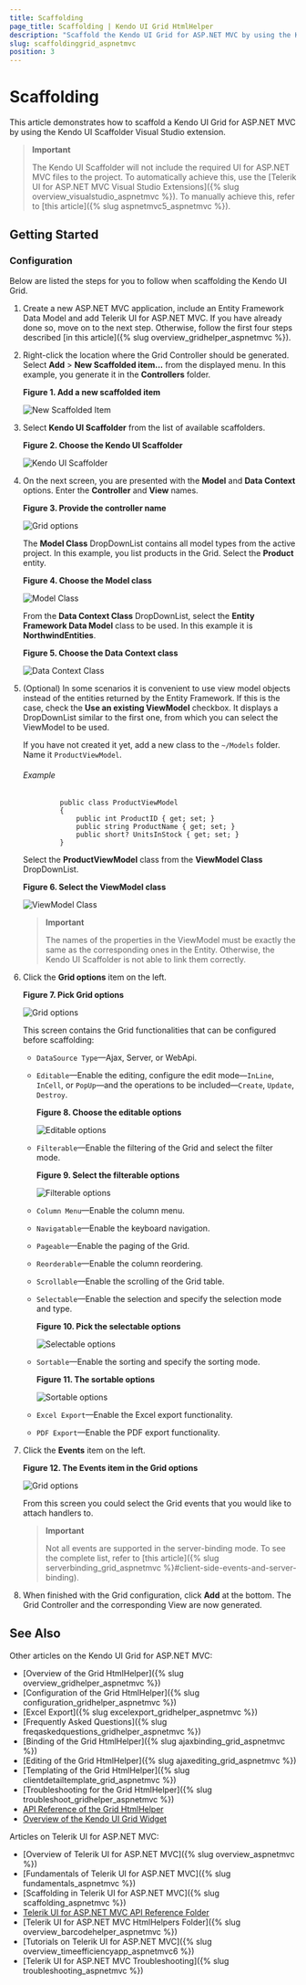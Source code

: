 ```yaml
---
title: Scaffolding
page_title: Scaffolding | Kendo UI Grid HtmlHelper
description: "Scaffold the Kendo UI Grid for ASP.NET MVC by using the Kendo UI Scaffolder extension for Visual Studio."
slug: scaffoldinggrid_aspnetmvc
position: 3
---
```


# Scaffolding

This article demonstrates how to scaffold a Kendo UI Grid for ASP.NET MVC by using the Kendo UI Scaffolder Visual Studio extension.

> **Important**  
>
> The Kendo UI Scaffolder will not include the required UI for ASP.NET MVC files to the project. To automatically achieve this, use the [Telerik UI for ASP.NET MVC Visual Studio Extensions]({% slug overview_visualstudio_aspnetmvc %}). To manually achieve this, refer to [this article]({% slug aspnetmvc5_aspnetmvc %}).

## Getting Started

### Configuration

Below are listed the steps for you to follow when scaffolding the Kendo UI Grid.

1. Create a new ASP.NET MVC application, include an Entity Framework Data Model and add Telerik UI for ASP.NET MVC. If you have already done so, move on to the next step. Otherwise, follow the first four steps described [in this article]({% slug overview_gridhelper_aspnetmvc %}).

1. Right-click the location where the Grid Controller should be generated. Select **Add** > **New Scaffolded item...** from the displayed menu. In this example, you generate it in the **Controllers** folder.

	**Figure 1. Add a new scaffolded item**

	![New Scaffolded Item](/images/scaffolding/new_scaffolded_item.png)

1. Select **Kendo UI Scaffolder** from the list of available scaffolders.

	**Figure 2. Choose the Kendo UI Scaffolder**

	![Kendo UI Scaffolder](/images/scaffolding/kendo_ui_scaffolder.png)

1. On the next screen, you are presented with the **Model** and **Data Context** options. Enter the **Controller** and **View** names.

	**Figure 3. Provide the controller name**

	![Grid options](/helpers/grid/images/scaffolding/kendo_ui_grid1.png)

	The **Model Class** DropDownList contains all model types from the active project. In this example, you list products in the Grid. Select the **Product** entity.

	**Figure 4. Choose the Model class**

	![Model Class](/helpers/grid/images/scaffolding/model_class.png)

	From the **Data Context Class** DropDownList, select the **Entity Framework Data Model** class to be used. In this example it is **NorthwindEntities**.  

	**Figure 5. Choose the Data Context class**

	![Data Context Class](/helpers/grid/images/scaffolding/data_context_class.png)

1. (Optional) In some scenarios it is convenient to use view model objects instead of the entities returned by the Entity Framework. If this is the case, check the **Use an existing ViewModel** checkbox. It displays a DropDownList similar to the first one, from which you can select the ViewModel to be used.

	If you have not created it yet, add a new class to the `~/Models` folder. Name it `ProductViewModel`.

	###### Example

		        public class ProductViewModel
		        {
		            public int ProductID { get; set; }
		            public string ProductName { get; set; }
		            public short? UnitsInStock { get; set; }
		        }

	Select the **ProductViewModel** class from the **ViewModel Class** DropDownList.  

	**Figure 6. Select the ViewModel class**

	![ViewModel Class](/helpers/grid/images/scaffolding/view_model_class.png)

	> **Important**  
	>
	> The names of the properties in the ViewModel must be exactly the same as the corresponding ones in the Entity. Otherwise, the Kendo UI Scaffolder is not able to link them correctly.

1. Click the **Grid options** item on the left.  

	**Figure 7. Pick Grid options**

	![Grid options](/helpers/grid/images/scaffolding/kendo_ui_grid2.png)  

	This screen contains the Grid functionalities that can be configured before scaffolding:

	* `DataSource Type`&mdash;Ajax, Server, or WebApi.
	* `Editable`&mdash;Enable the editing, configure the edit mode&mdash;`InLine`, `InCell`, or `PopUp`&mdash;and the operations to be included&mdash;`Create`, `Update`, `Destroy`.  

	  **Figure 8. Choose the editable options**

	  ![Editable options](/helpers/grid/images/scaffolding/editable.png)  

	* `Filterable`&mdash;Enable the filtering of the Grid and select the filter mode.  

	  **Figure 9. Select the filterable options**

	  ![Filterable options](/helpers/grid/images/scaffolding/filterable.png)  

	* `Column Menu`&mdash;Enable the column menu.
	* `Navigatable`&mdash;Enable the keyboard navigation.
	* `Pageable`&mdash;Enable the paging of the Grid.
	* `Reorderable`&mdash;Enable the column reordering.
	* `Scrollable`&mdash;Enable the scrolling of the Grid table.
	* `Selectable`&mdash;Enable the selection and specify the selection mode and type.  

	  **Figure 10. Pick the selectable options**

	  ![Selectable options](/helpers/grid/images/scaffolding/selectable.png)  

	* `Sortable`&mdash;Enable the sorting and specify the sorting mode.  

	  **Figure 11. The sortable options**

	  ![Sortable options](/helpers/grid/images/scaffolding/sortable.png)  

	* `Excel Export`&mdash;Enable the Excel export functionality.
	* `PDF Export`&mdash;Enable the PDF export functionality.

1. Click the **Events** item on the left.

	**Figure 12. The Events item in the Grid options**

	![Grid options](/helpers/grid/images/scaffolding/kendo_ui_grid3.png)  

	From this screen you could select the Grid events that you would like to attach handlers to.

	> **Important**
	>
	> Not all events are supported in the server-binding mode. To see the complete list, refer to [this article]({% slug serverbinding_grid_aspnetmvc %}#client-side-events-and-server-binding).

1. When finished with the Grid configuration, click **Add** at the bottom. The Grid Controller and the corresponding View are now generated.

## See Also

Other articles on the Kendo UI Grid for ASP.NET MVC:

* [Overview of the Grid HtmlHelper]({% slug overview_gridhelper_aspnetmvc %})
* [Configuration of the Grid HtmlHelper]({% slug configuration_gridhelper_aspnetmvc %})
* [Excel Export]({% slug excelexport_gridhelper_aspnetmvc %})
* [Frequently Asked Questions]({% slug freqaskedquestions_gridhelper_aspnetmvc %})
* [Binding of the Grid HtmlHelper]({% slug ajaxbinding_grid_aspnetmvc %})
* [Editing of the Grid HtmlHelper]({% slug ajaxediting_grid_aspnetmvc %})
* [Templating of the Grid HtmlHelper]({% slug clientdetailtemplate_grid_aspnetmvc %})
* [Troubleshooting for the Grid HtmlHelper]({% slug troubleshoot_gridhelper_aspnetmvc %})
* [API Reference of the Grid HtmlHelper](http://docs.telerik.com/kendo-ui/api/Kendo.Mvc.UI.Fluent/GridBuilder)
* [Overview of the Kendo UI Grid Widget](http://docs.telerik.com/kendo-ui/controls/data-management/grid/overview)

Articles on Telerik UI for ASP.NET MVC:

* [Overview of Telerik UI for ASP.NET MVC]({% slug overview_aspnetmvc %})
* [Fundamentals of Telerik UI for ASP.NET MVC]({% slug fundamentals_aspnetmvc %})
* [Scaffolding in Telerik UI for ASP.NET MVC]({% slug scaffolding_aspnetmvc %})
* [Telerik UI for ASP.NET MVC API Reference Folder](/api/Kendo.Mvc/AggregateFunction)
* [Telerik UI for ASP.NET MVC HtmlHelpers Folder]({% slug overview_barcodehelper_aspnetmvc %})
* [Tutorials on Telerik UI for ASP.NET MVC]({% slug overview_timeefficiencyapp_aspnetmvc6 %})
* [Telerik UI for ASP.NET MVC Troubleshooting]({% slug troubleshooting_aspnetmvc %})
